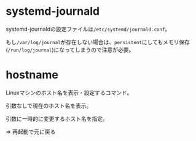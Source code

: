 # systemd-journald

systemd-journaldの設定ファイルは`/etc/systemd/journald.conf`。

もし`/var/log/journal`が存在しない場合は、`persistent`にしてもメモリ保存(`/run/log/journal`)になってしまうので注意が必要。

# hostname

Linuxマシンのホスト名を表示・設定するコマンド。

引数なしで現在のホスト名を表示。

引数に一時的に変更するホスト名を指定。

=> 再起動で元に戻る

